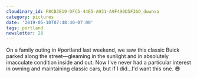 ```yaml
---
cloudinary_id: F8CB3E19-DFC5-44E5-A931-A9F490D5F36D_dwwnxa
category: pictures
date: '2019-05-10T07:48:40-07:00'
tags: portland
newsletter: 28
---
```


On a family outing in #portland last weekend, we saw this classic Buick parked along the street—gleaming in the sunlight and in absolutely imacculate condition inside and out. Now I've never had a particular interest in owning and maintaining classic cars, but if I did…I'd want this one. 😎